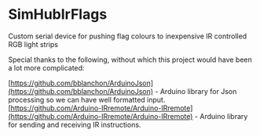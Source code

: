 # SimHubIrFlags

Custom serial device for pushing flag colours to inexpensive IR controlled RGB light strips

Special thanks to the following, without which this project would have been a lot more complicated:

[https://github.com/bblanchon/ArduinoJson](https://github.com/bblanchon/ArduinoJson) - Arduino library for Json processing so we can have well formatted input.
[https://github.com/Arduino-IRremote/Arduino-IRremote](https://github.com/Arduino-IRremote/Arduino-IRremote) - Arduino library for sending and receiving IR instructions.
